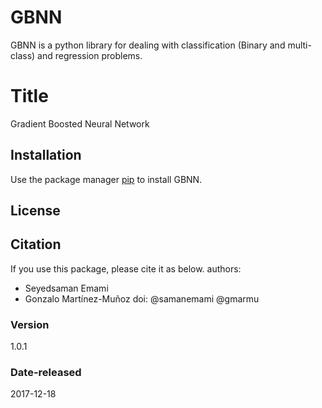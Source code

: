 # GBNN
GBNN is a python library for dealing with classification (Binary and multi-class) and regression problems.

# Title
Gradient Boosted Neural Network

## Installation
Use the package manager [pip](https://pip.pypa.io/en/stable/) to install GBNN.



## License

## Citation 
If you use this package, please cite it as below.
authors:
- Seyedsaman Emami 
- Gonzalo Martínez-Muñoz
doi:
@samanemami
@gmarmu


### Version 
1.0.1

### Date-released
2017-12-18

